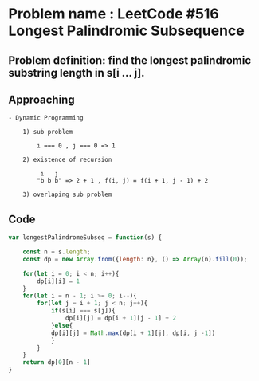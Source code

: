 #  Problem name : LeetCode #516 Longest Palindromic Subsequence


## Problem definition: find the longest palindromic substring length in s[i ... j].

## Approaching

    - Dynamic Programming 
    
        1) sub problem

            i === 0 , j === 0 => 1

        2) existence of recursion

             i   j
            "b b b" => 2 + 1 , f(i, j) = f(i + 1, j - 1) + 2 

        3) overlaping sub problem 

## Code 
```js
var longestPalindromeSubseq = function(s) {

    const n = s.length;
    const dp = new Array.from({length: n}, () => Array(n).fill(0));

    for(let i = 0; i < n; i++){
        dp[i][i] = 1
    }
    for(let i = n - 1; i >= 0; i--){
        for(let j = i + 1; j < n; j++){
            if(s[i] === s[j]){
                dp[i][j] = dp[i + 1][j - 1] + 2
            }else{
            dp[i][j] = Math.max(dp[i + 1][j], dp[i, j -1]) 
            }
        }
    }
    return dp[0][n - 1]
}
